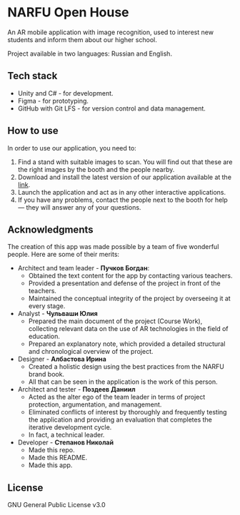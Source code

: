 # NARFU Open House

An AR mobile application with image recognition, used to interest new students and inform them about our higher school.

Project available in two languages: Russian and English.

## Tech stack

- Unity and C# - for development.
- Figma - for prototyping.
- GitHub with Git LFS - for version control and data management.

## How to use

In order to use our application, you need to:

1. Find a stand with suitable images to scan. You will find out that these are the right images by the booth and the people nearby.
2. Download and install the latest version of our application available at the [link](https://github.com/Kole565/narfu-open-house/releases/).
3. Launch the application and act as in any other interactive applications.
4. If you have any problems, contact the people next to the booth for help — they will answer any of your questions.

## Acknowledgments

The creation of this app was made possible by a team of five wonderful people. Here are some of their merits:

- Architect and team leader - **Пучков Богдан**:
	- Obtained the text content for the app by contacting various teachers.
	- Provided a presentation and defense of the project in front of the teachers.
	- Maintained the conceptual integrity of the project by overseeing it at every stage.
- Analyst - **Чульваши Юлия**
	- Prepared the main document of the project (Course Work), collecting relevant data on the use of AR technologies in the field of education.
	- Prepared an explanatory note, which provided a detailed structural and chronological overview of the project.
- Designer - **Албастова Ирина**
	- Created a holistic design using the best practices from the NARFU brand book.
	- All that can be seen in the application is the work of this person.
- Architect and tester - **Поздеев Даниил**
	- Acted as the alter ego of the team leader in terms of project protection, argumentation, and management.
	- Eliminated conflicts of interest by thoroughly and frequently testing the application and providing an evaluation that completes the iterative development cycle.
	- In fact, a technical leader.
- Developer - **Степанов Николай**
	- Made this repo.
	- Made this README.
	- Made this app.

## License

GNU General Public License v3.0
